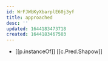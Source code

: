 ```yaml
---
id: WrFJWbKyXbarplE60j3yf
title: approached
desc: ''
updated: 1644183473718
created: 1644183467503
---
```


- [[p.instanceOf]] [[c.Pred.Shapow]]
